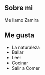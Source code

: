 ## Sobre mi

Me llamo Zamira

## Me gusta
- La naturaleza
- Bailar
- Leer
- Cocinar
- Salir a Comer


